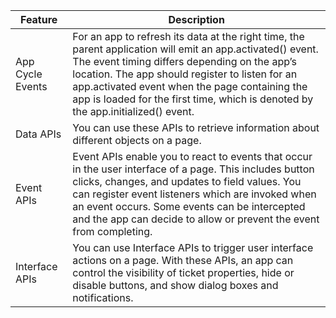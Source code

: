 | Feature          | Description                                                                                                                                                                                                                                                                                                                                         |
| ---------------- | --------------------------------------------------------------------------------------------------------------------------------------------------------------------------------------------------------------------------------------------------------------------------------------------------------------------------------------------------- |
| App Cycle Events | For an app to refresh its data at the right time, the parent application will emit an app.activated() event. The event timing differs depending on the app’s location. The app should register to listen for an app.activated event when the page containing the app is loaded for the first time, which is denoted by the app.initialized() event. |
| Data APIs        | You can use these APIs to retrieve information about different objects on a page.                                                                                                                                                                                                                                                                   |
| Event APIs       | Event APIs enable you to react to events that occur in the user interface of a page. This includes button clicks, changes, and updates to field values. You can register event listeners which are invoked when an event occurs. Some events can be intercepted and the app can decide to allow or prevent the event from completing.               |
| Interface APIs   | You can use Interface APIs to trigger user interface actions on a page. With these APIs, an app can control the visibility of ticket properties, hide or disable buttons, and show dialog boxes and notifications.                                                                                                                                  |
